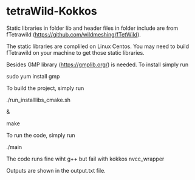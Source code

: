 # tetraWild-Kokkos
Static libraries in folder lib and header files in folder include are from fTetrawild (https://github.com/wildmeshing/fTetWild).

The static libraries are compliled on Linux Centos. You may need to build fTetrawild on your machine to get those static libraries.

Besides GMP library (https://gmplib.org/) is needed. To install simply run

sudo yum install gmp 

To build the project, simply run

./run_installlibs_cmake.sh

&

make

To run the code, simply run

./main

The code runs fine wiht g++ but fail with kokkos nvcc_wrapper

Outputs are shown in the output.txt file.

